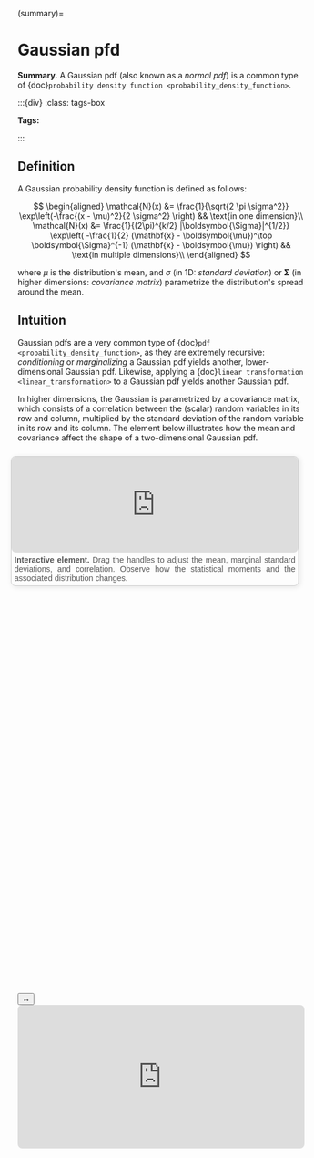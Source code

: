 (summary)=

# Gaussian pfd

**Summary.** A Gaussian pdf (also known as a *normal pdf*) is a common type of {doc}`probability density function <probability_density_function>`.

:::{div}
:class: tags-box

**Tags:**

:::

<!-- hidden-tag:statistics -->

## Definition

A Gaussian probability density function is defined as follows:

$$
\begin{aligned}
    \mathcal{N}(x) &= \frac{1}{\sqrt{2 \pi \sigma^2}} \exp\left(-\frac{(x - \mu)^2}{2 \sigma^2} \right) && \text{in one dimension}\\
    \mathcal{N}(x) &= \frac{1}{(2\pi)^{k/2} |\boldsymbol{\Sigma}|^{1/2}} \exp\left( -\frac{1}{2} (\mathbf{x} - \boldsymbol{\mu})^\top \boldsymbol{\Sigma}^{-1} (\mathbf{x} - \boldsymbol{\mu}) \right) && \text{in multiple dimensions}\\
\end{aligned}
$$

where $\mu$ is the distribution's mean, and $\sigma$ (in 1D: *standard deviation*) or $\boldsymbol{\Sigma}$ (in higher dimensions: *covariance matrix*) parametrize the distribution's spread around the mean. 

## Intuition

Gaussian pdfs are a very common type of {doc}`pdf <probability_density_function>`, as they are extremely recursive: *conditioning* or *marginalizing* a Gaussian pdf yields another, lower-dimensional Gaussian pdf. Likewise, applying a {doc}`linear transformation <linear_transformation>` to a Gaussian pdf yields another Gaussian pdf. 

In higher dimensions, the Gaussian is parametrized by a covariance matrix, which consists of a correlation between the (scalar) random variables in its row and column, multiplied by the standard deviation of the random variable in its row and its column. The element below illustrates how the mean and covariance affect the shape of a two-dimensional Gaussian pdf.

<div style="float: right; width: 100%; margin: 10px; border: 1px solid #ccc; border-radius: 8px; box-shadow: 2px 2px 10px rgba(0, 0, 0, 0.1);">
    <iframe src="https://maxramgraber.github.io/MASTER/main/_static/elements/Gaussian_pdf.html" style="width: 100%; aspect-ratio: 3 / 1; border: none; border-radius: 8px;"></iframe>
    <div style="text-align: justify; padding: 5px; font-size: 14px; font-family: Arial, sans-serif; color: #555;">
        <strong>Interactive element.</strong> Drag the handles to adjust the mean, marginal standard deviations, and correlation. Observe how the statistical moments and the associated distribution changes. 
    </div>
</div>

```{div} sticky-variable-table
### Nomenclature
| Variable  | Description  |
|-------|--------|
| $x$ | continuous random variable |
| $p(x)$ | probability density function |
| $\mathcal{N}$ | Gaussian pdf |
| $\mu$ | scalar mean |
| $\boldsymbol{\mu}$ | multivariate mean |
| $\sigma$ | standard deviation |
| $\boldsymbol{\Sigma}$ | covariance matrix |
```

<div id="sticky-iframe-container" background="white">
  <button id="toggle-iframe">↔</button>
  <iframe id="sticky-iframe" src="https://maxramgraber.github.io/MASTER/main/_static/elements/navigation.html" style="width: 100%; aspect-ratio: 2 / 1; border: none; border-radius: 8px; background: white"></iframe>
</div>
